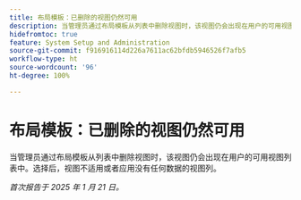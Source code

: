 ```yaml
---
title: 布局模板：已删除的视图仍然可用
description: 当管理员通过布局模板从列表中删除视图时，该视图仍会出现在用户的可用视图列表中。选择后，视图不适用或者应用没有任何数据的视图列。
hidefromtoc: true
feature: System Setup and Administration
source-git-commit: f916916114d226a7611ac62bfdb5946526f7afb5
workflow-type: ht
source-wordcount: '96'
ht-degree: 100%

---
```


# 布局模板：已删除的视图仍然可用

当管理员通过布局模板从列表中删除视图时，该视图仍会出现在用户的可用视图列表中。选择后，视图不适用或者应用没有任何数据的视图列。

_首次报告于 2025 年 1 月 21 日。_
